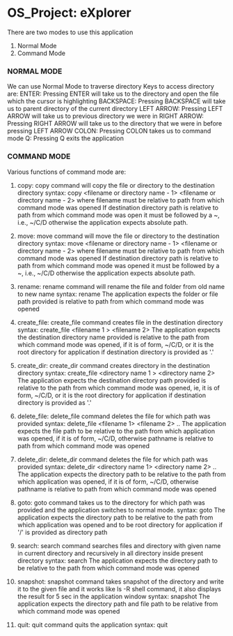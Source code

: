 # OS_Project: eXplorer

There are two modes to use this application
1. Normal Mode
2. Command Mode

### NORMAL MODE
We can use Normal Mode to traverse directory
Keys to access directory are:
ENTER: Pressing ENTER will take us to the directory and open the file which the cursor is highlighting
BACKSPACE: Pressing BACKSPACE will take us to parent directory of the current directory
LEFT ARROW: Pressing LEFT ARROW will take us to previous directory we were in 
RIGHT ARROW: Pressing RIGHT ARROW will take us to the directory that we were in before pressing LEFT ARROW
COLON: Pressing COLON takes us to command mode
Q: Pressing Q exits the application

### COMMAND MODE
Various functions of command mode are:
1. copy: copy command will copy the file or directory to the destination directory
         syntax: copy <filename or directory name - 1> <filename or directory name - 2> <destination directory> 
        where filename must be relative to path from which command mode was opened
        If destination directory path is relative to path from which command mode was open it must be followed by a ~, i.e., ~/C/D otherwise the application expects absolute path.

2. move: move command will move the file or directory to the destination directory
         syntax: move <filename or directory name - 1> <filename or directory name - 2> <destination directory> 
        where filename must be relative to path from which command mode was opened
        If destination directory path is relative to path from which command mode was opened it must be followed by a ~, i.e., ~/C/D otherwise the application expects absolute path.
        
3. rename: rename command will rename the file and folder from old name to new name
           syntax: rename <old name> <new name>
            The application expects the folder or file path provided is relative to path from which command mode was opened

4. create_file: create_file command creates file in the destination directory
            syntax: create_file <filename 1 > <filename 2> <destination directory>
            The application expects the destination directory name provided is relative to the path from which command mode was opened, if it is of form, ~/C/D, or it is the root directory for application if destination directory is provided as '.'

5. create_dir: create_dir command creates directory in the destination directory
            syntax: create_file <directory name 1 > <directory name 2> <destination directory>
            The application expects the destination directory path provided is relative to the path from which command mode was opened, ie, it is of form, ~/C/D, or it is the root directory for application if destination directory is provided as '.'

6. delete_file: delete_file command deletes the file for which path was provided
                syntax: delete_file <filename 1> <filename 2> ..
                The application expects the file path to be relative to the path from which application was opened, if it is of form, ~/C/D, otherwise pathname is relative to path from which command mode was opened

7. delete_dir: delete_dir command deletes the file for which path was provided
                syntax: delete_dir <directory name 1> <directory name 2> ..
                The application expects the directory path to be relative to the path from which application was opened, if it is of form, ~/C/D, otherwise pathname is relative to path from which command mode was opened

8. goto: goto command takes us to the directory for which path was provided and the application switches          to normal mode.
         syntax: goto <directory path>
        The application expects the directory path to be relative to the path from which application was opened and to be root directory for application if '/' is provided as directory path

9. search: search command searches files and directory with given name in current directory                         and recursively in all directory inside present directory
           syntax: search <filename or directory name>
            The application expects the directory path to be relative to the path from which command mode was opened

10. snapshot: snapshot command takes snapshot of the directory and write it to the given file and it                   works like ls -R shell command, it also displays the result for 5 sec in the application                 window
              syntax: snapshot <directory name> <filename>
              The application expects the directory path and file path to be relative from which command mode was opened
            
11. quit: quit command quits the application
          syntax: quit